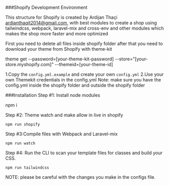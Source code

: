 ###Shopify Development Environment

This structure for Shopify is created by Ardijan Thaçi ardianthaqit2014@gmail.com,
with best modules to create a shop using tailwindcss, webpack, laravel-mix and cross-env and other modules which makes the shop more faster and more optimized


First you need to delete all files inside shopify folder after that you need to download your theme from Shopify with theme-kit 

theme get --password=[your-theme-kit-password] --store="[your-store.myshopify.com]" --themeid=[your-theme-id]

1.Copy the ``config.yml.example`` and create your own ``config.yml``
2.Use your own Themekit credentials in the config.yml
Note: make sure you have the config.yml inside the shopify folder and outside the shopify folder

###Installation
Step #1: Install node modules

npm i 

Step #2: Theme watch and make allow in live in shopify

``npm run shopify``

Step #3:Compile files with Webpack and Laravel-mix

``npm run watch``

Step #4: Run the CLI to scan your template files for classes and build your CSS.

``npm run tailwindcss``


NOTE: please be careful with the changes you make in the configs file.
